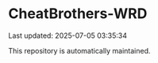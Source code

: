 # CheatBrothers-WRD

Last updated: 2025-07-05 03:35:34

This repository is automatically maintained.

